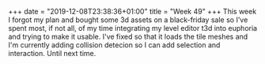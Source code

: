 +++
date = "2019-12-08T23:38:36+01:00"
title = "Week 49"
+++
This week I forgot my plan and bought some 3d assets on a black-friday sale so I've spent most, if not all, of my time integrating my level editor t3d into euphoria and trying to make it usable. I've fixed so that it loads the tile meshes and I'm currently adding collision detecion so I can add selection and interaction. Until next time.
